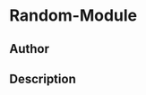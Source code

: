 # Random-Module

## Author

<!-- Insert Your Name Here -->

## Description

<!-- Describe your example here -->
